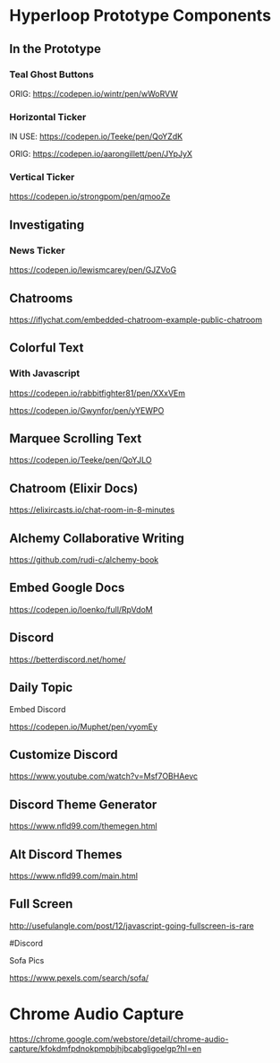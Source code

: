 # Hyperloop Prototype Components

## In the Prototype

### Teal Ghost Buttons

ORIG:
https://codepen.io/wintr/pen/wWoRVW

### Horizontal Ticker

IN USE:
https://codepen.io/Teeke/pen/QoYZdK

ORIG:
https://codepen.io/aarongillett/pen/JYpJyX

### Vertical Ticker

https://codepen.io/strongpom/pen/qmooZe


## Investigating

### News Ticker

https://codepen.io/lewismcarey/pen/GJZVoG

## Chatrooms

https://iflychat.com/embedded-chatroom-example-public-chatroom

## Colorful Text

### With Javascript

https://codepen.io/rabbitfighter81/pen/XXxVEm

https://codepen.io/Gwynfor/pen/yYEWPO

## Marquee Scrolling Text

https://codepen.io/Teeke/pen/QoYJLO

## Chatroom (Elixir Docs)

https://elixircasts.io/chat-room-in-8-minutes

## Alchemy Collaborative Writing

https://github.com/rudi-c/alchemy-book

## Embed Google Docs

https://codepen.io/loenko/full/RpVdoM

## Discord

https://betterdiscord.net/home/

## Daily Topic

Embed Discord

https://codepen.io/Muphet/pen/vyomEy

## Customize Discord

https://www.youtube.com/watch?v=Msf7OBHAevc

## Discord Theme Generator

https://www.nfld99.com/themegen.html

## Alt Discord Themes

https://www.nfld99.com/main.html

## Full Screen

http://usefulangle.com/post/12/javascript-going-fullscreen-is-rare

#Discord

Sofa Pics

https://www.pexels.com/search/sofa/

# Chrome Audio Capture

https://chrome.google.com/webstore/detail/chrome-audio-capture/kfokdmfpdnokpmpbjhjbcabgligoelgp?hl=en
















